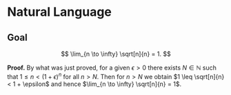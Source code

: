 # Natural Language

## Goal

$$
\lim_{n \to \infty} \sqrt[n]{n} = 1.
$$

**Proof.** By what was just proved, for a given $\epsilon > 0$ there exists $N \in \mathbb{N}$ such that $1 \leq n < (1 + \epsilon)^n$ for all $n > N$. Then for $n > N$ we obtain $1 \leq \sqrt[n]{n} < 1 + \epsilon$ and hence $\lim_{n \to \infty} \sqrt[n]{n} = 1$.